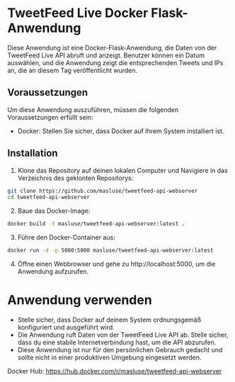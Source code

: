 # TweetFeed Live Docker Flask-Anwendung

Diese Anwendung ist eine Docker-Flask-Anwendung, die Daten von der TweetFeed Live API abruft und anzeigt. Benutzer können ein Datum auswählen, und die Anwendung zeigt die entsprechenden Tweets und IPs an, die an diesem Tag veröffentlicht wurden.

## Voraussetzungen

Um diese Anwendung auszuführen, müssen die folgenden Voraussetzungen erfüllt sein:

- Docker: Stellen Sie sicher, dass Docker auf Ihrem System installiert ist.

## Installation

1. Klone das Repository auf deinen lokalen Computer und Navigiere in das Verzeichnis des geklonten Repositorys:
  ``` bash
  git clone https://github.com/masluse/tweetfeed-api-webserver
  cd tweetfeed-api-webserver
  ```
2. Baue das Docker-Image:
  ``` bash
  docker build -t masluse/tweetfeed-api-webserver:latest .
  ```
3. Führe den Docker-Container aus:
  ``` bash
  docker run -d -p 5000:5000 masluse/tweetfeed-api-webserver:latest
  ```
4. Öffne einen Webbrowser und gehe zu http://localhost:5000, um die Anwendung aufzurufen.
# Anwendung verwenden
- Stelle sicher, dass Docker auf deinem System ordnungsgemäß konfiguriert und ausgeführt wird.
- Die Anwendung ruft Daten von der TweetFeed Live API ab. Stelle sicher, dass du eine stabile Internetverbindung hast, um die API abzurufen.
- Diese Anwendung ist nur für den persönlichen Gebrauch gedacht und sollte nicht in einer produktiven Umgebung eingesetzt werden.

Docker Hub: https://hub.docker.com/r/masluse/tweetfeed-api-webserver
